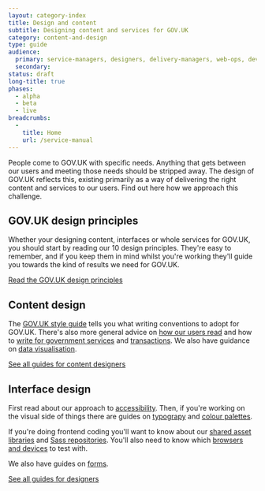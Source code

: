 ```yaml
---
layout: category-index
title: Design and content
subtitle: Designing content and services for GOV.UK
category: content-and-design
type: guide
audience:
  primary: service-managers, designers, delivery-managers, web-ops, developers, tech-archs, performance-analysts, user-researchers, qa, content-designers
  secondary:
status: draft
long-title: true
phases:
  - alpha
  - beta
  - live
breadcrumbs:
  -
    title: Home
    url: /service-manual
---
```


People come to GOV.UK with specific needs. Anything that gets between our users and meeting those needs should be stripped away. The design of GOV.UK reflects this, existing primarily as a way of delivering the right content and services to our users. Find out here how we approach this challenge.

## GOV.UK design principles

Whether your designing content, interfaces or whole services for GOV.UK, you should start by reading our 10 design principles. They're easy to remember, and if you keep them in mind whilst you're working they'll guide you towards the kind of results we need for GOV.UK.

[Read the GOV.UK design principles](http://gov.uk/designprinciples)



## Content design

The [GOV.UK style guide](http://gov.uk/designprinciples/styleguide) tells you what writing conventions to adopt for GOV.UK. There's also more general advice on [how our users read](/service-manual/design-and-content/how-users-read.html) and how to [write for government services](/service-manual/design-and-content/writing-government-services.html) and [transactions](/service-manual/design-and-content/resources/writing-for-transactions.html). We also have guidance on [data visualisation](/service-manual/design-and-content/data-visualisation.html).

[See all guides for content designers](/service-manual/content-designers)


## Interface design

First read about our approach to [accessibility](/service-manual/design-and-content/accessibility.html). Then, if you're working on the visual side of things there are guides on [typograpy](/service-manual/design-and-content/resources/typography.html) and [colour palettes](/service-manual/design-and-content/resources/colour-palettes.html).

If you're doing frontend coding you'll want to know about our [shared asset libraries](/service-manual/design-and-content/resources/shared-asset-libraries.html) and [Sass repositories](/service-manual/design-and-content/resources/sass-repositories.html). You'll also need to know which [browsers and devices](/service-manual/design-and-content/browsers-and-devices.html) to test with.

We also have guides on [forms](/service-manual/design-and-content/resources/forms.html).

[See all guides for designers](/service-manual/designers)

